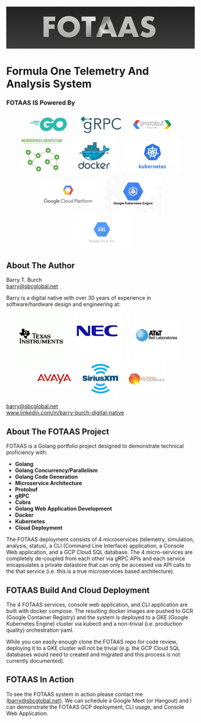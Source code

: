 
![logo](./assets/images/fotaas-logo.png)

# Formula One Telemetry And Analysis System

### FOTAAS IS Powered By

<p align="middle">
    <img src="./assets/images/go-logo-2.jpg" width="115" align="center" hspace="10">
    <img src="./assets/images/grpc-logo.png" width="115" align="center" hspace="10">
    <img src="./assets/images/protobuf-logo.png" width="115" align="center" hspace="10">    
    <img src="./assets/images/microservices-logo.jpg" width="115" align="center" hspace="10">
    <img src="./assets/images/docker-logo.png" width="115" align="center" hspace="10">
    <img src="./assets/images/kubernetes-logo.png" width="150" align="center" hspace="10">
    <img src="./assets/images/gcp-logo.png" width="150" align="center" hspace="10">
    <img src="./assets/images/gke-logo.jpeg" width="150" align="center" hspace="10">
    <img src="./assets/images/gcsql-logo.png" width="150" align="center" hspace="10">
</p>

## About The Author
Barry T. Burch<br>
barry@sbcglobal.net<br>

Barry is a digital native with over 30 years of experience in software/hardware design and engineering at:

<p align="middle">
    <img src="./assets/images/ti-logo-2.png" align="center" hspace="10">
    <img src="./assets/images/nec-logo-2.png" align="center" hspace="10">
    <img src="./assets/images/att-logo-2.jpeg" align="center" hspace="20">
    <img src="./assets/images/avaya-logo-2.png" width="100" align="center" hspace="10">
    <img src="./assets/images/sxm-logo.jpeg" width="100" align="center" hspace="10">
    <img src="./assets/images/gf-logo.jpeg" width="100" align="center" hspace="10">
</p>

barry@sbcglobal.net<br>
www.linkedin.com/in/barry-burch-digital-native<br>

## About The FOTAAS Project

FOTAAS is a Golang portfolio project designed to demonstrate technical proficiency with:

* **Golang**
* **Golang Concurrency/Parallelism**
* **Golang Code Generation**
* **Microservice Architecture**
* **Protobuf**
* **gRPC**
* **Cobra**
* **Golang Web Application Development**
* **Docker**
* **Kubernetes**
* **Cloud Deployment**

The FOTAAS deployment consists of 4 microservices (telemetry, simulation, analysis, status), a CLI (Command Line Interface)
application, a Console Web application, and a GCP Cloud SQL database. The 4 micro-services are completely de-coupled from
each other via gRPC APIs and each service encapsulates a private datastore that can only be accessed via API calls to the
that service (i.e. this is a true microservices based architecture).

## FOTAAS Build And Cloud Deployment

The 4 FOTAAS services, console web application, and CLI application are built with docker compose. The resulting docker
images are pushed to GCR (Google Container Registry) and the system is deployed to a GKE (Google Kubernetes Engine)
cluster via kubectl and a non-trivial (i.e. production quality) orchestration yaml.

While you can easily enough clone the FOTAAS repo for code review, deploying it to a GKE cluster will not be trivial
(e.g. the GCP Cloud SQL databases would need to created and migrated and this process is not currently documented).

## FOTAAS In Action

To see the FOTAAS system in action please contact me (barry@sbcglobal.net). We can schedule a Google Meet
(or Hangout) and I can demonstrate the FOTAAS GCP deployment, CLI usage, and Console Web Application.

